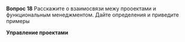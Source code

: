 **Вопрос 18**
Расскажите о взаимосвязи межу прооектами и функциональным менеджментом. Дайте определения и приведите примеры

**Управление проектами**
